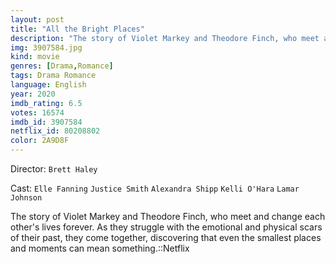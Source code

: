 ```yaml
---
layout: post
title: "All the Bright Places"
description: "The story of Violet Markey and Theodore Finch, who meet and change each other's lives forever. As they struggle with the emotional and physical scars of their past, they come together, discovering that even the smallest places and moments can mean something..."
img: 3907584.jpg
kind: movie
genres: [Drama,Romance]
tags: Drama Romance 
language: English
year: 2020
imdb_rating: 6.5
votes: 16574
imdb_id: 3907584
netflix_id: 80208802
color: 2A9D8F
---
```

Director: `Brett Haley`  

Cast: `Elle Fanning` `Justice Smith` `Alexandra Shipp` `Kelli O'Hara` `Lamar Johnson` 

The story of Violet Markey and Theodore Finch, who meet and change each other's lives forever. As they struggle with the emotional and physical scars of their past, they come together, discovering that even the smallest places and moments can mean something.::Netflix